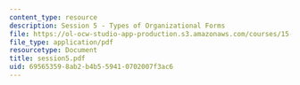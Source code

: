 ```yaml
---
content_type: resource
description: Session 5 - Types of Organizational Forms
file: https://ol-ocw-studio-app-production.s3.amazonaws.com/courses/15-518-taxes-and-business-strategy-fall-2002/695653598ab2b4b559410702007f3ac6_session5.pdf
file_type: application/pdf
resourcetype: Document
title: session5.pdf
uid: 69565359-8ab2-b4b5-5941-0702007f3ac6
---
```

